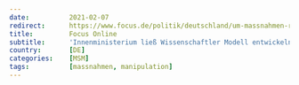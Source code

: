 ```yaml
---
date:          2021-02-07
redirect:      https://www.focus.de/politik/deutschland/um-massnahmen-repressiver-natur-zu-planen-innenministerium-liess-wissenschaftler-modell-entwickeln-um-corona-massnahmen-zu-rechtfertigen_id_12953818.html
title:         Focus Online
subtitle:      'Innenministerium ließ Wissenschaftler Modell entwickeln, um Corona-Maßnahmen zu rechtfertigen'
country:       [DE]
categories:    [MSM]
tags:          [massnahmen, manipulation]
---
```

